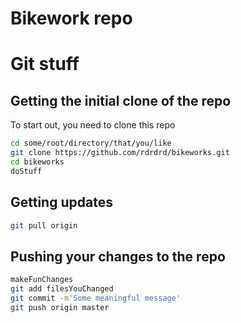 # Bikework repo

# Git stuff

## Getting the initial clone of the repo
To start out, you need to clone this repo

```bash
cd some/root/directory/that/you/like
git clone https://github.com/rdrdrd/bikeworks.git
cd bikeworks
doStuff
```

## Getting updates
```bash
git pull origin
```

## Pushing your changes to the repo

```bash
makeFunChanges
git add filesYouChanged
git commit -m'Some meaningful message'
git push origin master
```
